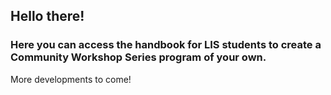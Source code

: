 ## Hello there! 
 ### Here you can access the handbook for LIS students to create a Community Workshop Series program of your own. 
 
 More developments to come!
